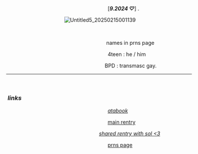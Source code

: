  ‎ ‎ ‎‎ ‎ ‎ ‎ ‎‎ ‎ ‎ ‎‎ ‎ ‎‎  ‎ ‎ ‎ ‎‎ ‎ ‎ ‎‎ ‎ ‎‎  ‎ ‎ ‎‎ ‎ ‎ ‎‎ ‎ ‎ ‎‎ ‎ ‎ ‎‎ ‎ ‎ ‎‎ ‎ ‎ ‎‎ ‎ ‎ ‎‎ ‎ ‎ ‎‎ ‎ ‎ ‎‎ ‎ ‎ ‎‎ ‎ ‎ ‎‎ ‎ ‎ ‎‎ ‎ ‎ ‎‎‎ ‎ ‎ ‎‎ ‎ ‎ ‎‎ ‎ ‎ ‎ ‎‎ ‎ ‎‎ ‎ ‎‎ ‎ ‎ ‎‎ ‎‎ [***9.2024 ♡***] . 




 ‎‎ ‎ ‎‎ ‎ ‎‎  ‎ ‎‎  ‎‎ ‎‎ ‎  ‎‎ ‎ ‎‎ ‎ ‎‎  ‎ ‎‎  ‎‎ ‎‎ ‎  ‎‎ ‎ ‎‎ ‎ ‎‎  ‎ ‎‎  ‎‎ ‎‎ ‎  ‎‎ ‎ ‎‎ ‎ ‎‎  ‎ ‎‎  ‎‎ ‎‎ ‎ ![Untitled5_20250215001139](https://github.com/user-attachments/assets/15848dc9-7a29-46fa-aa21-b7f13a5cc0ac)



‎ ‎‎

‎ ‎ ‎ ‎ ‎ ‎‎ ‎ ‎ ‎‎ ‎ ‎ ‎‎ ‎ ‎ ‎‎ ‎ ‎ ‎‎ ‎ ‎ ‎‎ ‎ ‎ ‎‎ ‎ ‎ ‎‎ ‎ ‎ ‎‎ ‎ ‎ ‎‎ ‎ ‎ ‎‎ ‎ ‎ ‎‎ ‎ ‎ ‎‎ ‎ ‎ ‎‎‎ ‎ ‎ ‎‎ ‎ ‎ ‎‎ ‎ ‎ ‎ ‎‎ ‎ ‎‎ ‎ ‎‎ ‎ ‎‎  ‎ ‎‎  ‎‎ ‎‎ ‎ ‎  ‎ ‎‎ names in prns page

‎ ‎ ‎ ‎‎ ‎ ‎ ‎‎ ‎ ‎ ‎‎ ‎ ‎ ‎‎ ‎ ‎ ‎‎ ‎ ‎ ‎‎ ‎ ‎ ‎‎ ‎ ‎ ‎‎ ‎ ‎ ‎‎ ‎ ‎ ‎‎ ‎ ‎ ‎‎ ‎ ‎ ‎‎ ‎ ‎ ‎‎ ‎ ‎ ‎‎ ‎ ‎ ‎‎ ‎ ‎ ‎‎ ‎ ‎ ‎‎ ‎ ‎ ‎‎ ‎ ‎ ‎ ‎‎ ‎ ‎ ‎‎ ‎ ‎‎ ‎ ‎‎ ‎ ‎ ‎ ‎ ‎4teen : he / him

‎ ‎ ‎ ‎‎ ‎ ‎ ‎‎ ‎ ‎ ‎‎ ‎ ‎ ‎‎ ‎ ‎ ‎‎ ‎ ‎ ‎‎ ‎ ‎ ‎‎ ‎ ‎ ‎‎ ‎ ‎ ‎‎ ‎ ‎ ‎‎ ‎ ‎ ‎‎ ‎ ‎ ‎‎ ‎ ‎ ‎‎ ‎ ‎ ‎‎ ‎ ‎ ‎‎ ‎ ‎ ‎‎ ‎ ‎ ‎‎ ‎ ‎ ‎‎ ‎ ‎ ‎ ‎ ‎ ‎ ‎ ‎‎‎ ‎ ‎ ‎ ‎ ‎ ‎BPD : transmasc gay.‎ ‎ ‎ ‎‎ ‎ ‎ ‎‎ ‎ ‎ 


---

‎‎


### ‎ ‎ ‎ ‎ ‎ ‎ ‎ ‎ ‎ ‎ ‎ ‎‎ ‎ ‎  ‎ ‎ ‎ ‎ ‎ ‎  ‎ ‎ ‎ ‎ ‎‎ ‎ ‎  ‎ ‎ ‎ ‎ ‎ ‎  ‎ ‎ ‎ ‎ ‎‎ ‎ ‎  ‎ ‎ ‎ ‎ ‎ ‎ ‎ ‎ ‎ ‎‎ ‎ ‎  ‎ ‎ ‎ ‎ ‎ ‎ ‎  ‎ ‎ ‎ ‎ ‎ ‎‎ ‎ ‎ ‎ ‎ ‎‎ ‎ ‎ *links*


  ‎‎ ‎ ‎‎ ‎ ‎ ‎ ‎ ‎ ‎ ‎‎ ‎ ‎  ‎ ‎ ‎ ‎ ‎ ‎   ‎ ‎ ‎ ‎ ‎ ‎  ‎ ‎ ‎ ‎ ‎ ‎ ‎‎ ‎ ‎  ‎ ‎ ‎ ‎ ‎ ‎  ‎ ‎ ‎ ‎ ‎ ‎ ‎‎ ‎ ‎  ‎ ‎ ‎ ‎ ‎ ‎  ‎  ‎ ‎‎ ‎ ‎  ‎ ‎ ‎ ‎ ‎‎ ‎ ‎  ‎ ‎ ‎  ‎ ‎  ‎ ‎ ‎ ‎ ‎ ‎  *[atabook](https://callmeyourangel.atabook.org/)*


  ‎‎ ‎ ‎‎ ‎ ‎ ‎ ‎ ‎ ‎ ‎‎ ‎ ‎  ‎ ‎ ‎ ‎ ‎ ‎   ‎ ‎ ‎ ‎ ‎ ‎  ‎ ‎ ‎ ‎ ‎ ‎ ‎‎ ‎ ‎  ‎ ‎ ‎ ‎ ‎ ‎  ‎ ‎ ‎ ‎ ‎ ‎ ‎‎ ‎ ‎  ‎ ‎ ‎ ‎ ‎ ‎  ‎  ‎ ‎‎ ‎ ‎  ‎ ‎ ‎ ‎ ‎‎ ‎ ‎  ‎ ‎ ‎  ‎ ‎  ‎ ‎‎ ‎  [main rentry](https://rentry.co/veinfeii)
  
   ‎ ‎‎ ‎ ‎  ‎ ‎ ‎ 
  ‎‎ ‎ ‎‎ ‎ ‎   ‎ ‎‎ ‎ ‎  ‎ ‎ ‎ ‎ ‎ ‎ ‎ ‎ ‎  ‎ ‎ ‎ ‎ ‎ ‎ ‎ ‎  ‎ ‎ ‎ ‎ ‎‎ ‎ ‎  ‎ ‎ ‎ ‎ ‎ ‎ ‎‎ ‎ ‎  ‎ ‎ ‎ ‎  ‎ ‎‎ ‎ ‎   ‎  ‎ ‎ ‎ ‎ ‎ ‎ *[shared rentry with sol <3](https://rentry.co/sharedbetweengays)*


  ‎‎ ‎ ‎‎ ‎ ‎   ‎ ‎‎ ‎ ‎  ‎ ‎ ‎ ‎ ‎ ‎ ‎ ‎ ‎  ‎ ‎ ‎ ‎ ‎ ‎ ‎ ‎  ‎ ‎ ‎ ‎ ‎‎ ‎ ‎  ‎ ‎ ‎ ‎ ‎ ‎ ‎‎ ‎ ‎  ‎ ‎ ‎ ‎  ‎ ‎‎ ‎ ‎   ‎
  ‎‎ ‎ ‎‎ ‎ ‎   ‎ ‎‎ ‎ ‎  ‎ ‎ ‎ ‎ ‎ ‎ ‎ ‎ ‎  ‎‎ ‎  ‎‎ ‎  ‎ ‎  [prns page](https://en.pronouns.page/@xia.fei)




  
 ‎ ‎ ‎ ‎ ‎‎ ‎ ‎  ‎ ‎ ‎ ‎ ‎ ‎  ‎ ‎ ‎ ‎ ‎‎ ‎ ‎  ‎ ‎ ‎ ‎ ‎ ‎ 



